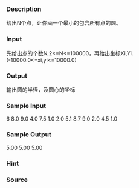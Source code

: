 
### Description
给出N个点，让你画一个最小的包含所有点的圆。
### Input
先给出点的个数N,2<=N<=100000，再给出坐标Xi,Yi.(-10000.0<=xi,yi<=10000.0)
### Output
输出圆的半径，及圆心的坐标
### Sample Input
6
8.0 9.0
4.0 7.5
1.0 2.0
5.1 8.7
9.0 2.0
4.5 1.0



### Sample Output
5.00
5.00 5.00

### Hint

### Source
